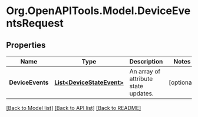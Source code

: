 # Org.OpenAPITools.Model.DeviceEventsRequest
## Properties

Name | Type | Description | Notes
------------ | ------------- | ------------- | -------------
**DeviceEvents** | [**List&lt;DeviceStateEvent&gt;**](DeviceStateEvent.md) | An array of attribute state updates. | [optional] 

[[Back to Model list]](../README.md#documentation-for-models) [[Back to API list]](../README.md#documentation-for-api-endpoints) [[Back to README]](../README.md)

